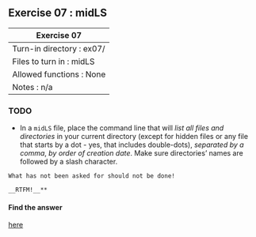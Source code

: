 ## Exercise 07 : midLS

|               Exercise 07             |
|---------------------------------------|
| Turn-in directory : ex07/				|
| Files to turn in : midLS				|
| Allowed functions : None				|
| Notes : n/a							|

### TODO

* In a `midLS` file, place the command line that will *list all files and
directories* in your current directory (except for hidden files or any file that
starts by a dot - yes, that includes double-dots), *separated by a comma*, *by
order of creation date*. Make sure directories’ names are followed by a slash
character.
```
What has not been asked for should not be done!

__RTFM!__**
```

#### Find the answer
[here](https://github.com/idevHive/42/blob/master/Piscines/C/Day00/answers/ex07/README.md)
